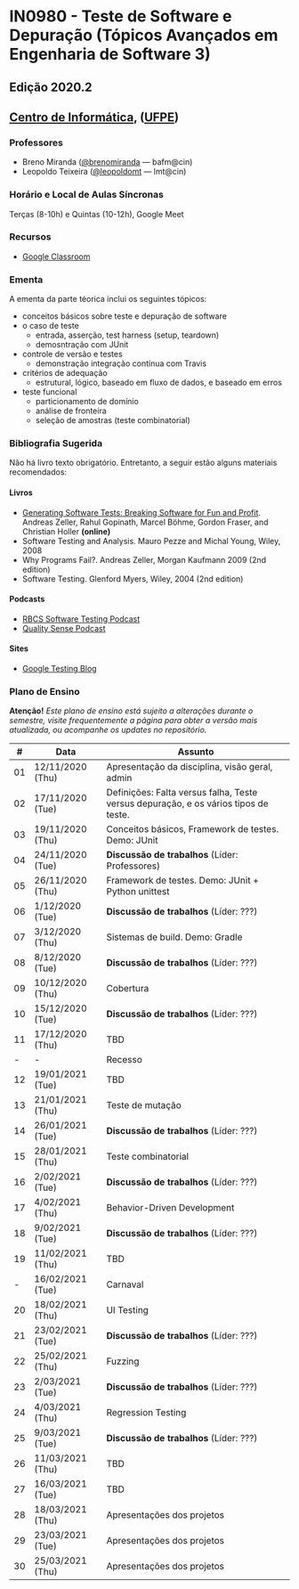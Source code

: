 # IN0980 - Teste de Software e Depuração (Tópicos Avançados em Engenharia de Software 3)

## Edição 2020.2

## [Centro de Informática](http://www.cin.ufpe.br/), ([UFPE](http://www.ufpe.br/))

### Professores
* Breno Miranda ([@brenomiranda](https://github.com/brenomiranda) — bafm@cin)
* Leopoldo Teixeira ([@leopoldomt](https://github.com/leopoldomt) — lmt@cin)
  
### Horário e Local de Aulas Síncronas
Terças (8-10h) e Quintas (10-12h), Google Meet

### Recursos
* [Google Classroom](https://classroom.google.com/)

### Ementa
A ementa da parte téorica inclui os seguintes tópicos:
* conceitos básicos sobre teste e depuração de software
* o caso de teste
  * entrada, asserção, test harness (setup, teardown)
  * demosntração com JUnit
* controle de versão e testes
  * demonstração integração contínua com Travis
* critérios de adequação
  * estrutural, lógico, baseado em fluxo de dados, e baseado em erros
* teste funcional
  * particionamento de domínio
  * análise de fronteira
  * seleção de amostras (teste combinatorial)
  
### Bibliografia Sugerida
Não há livro texto obrigatório. Entretanto, a seguir estão alguns materiais recomendados:

#### Livros
* [Generating Software Tests: Breaking Software for Fun and Profit](https://www.fuzzingbook.org/). Andreas Zeller, Rahul Gopinath, Marcel Böhme, Gordon Fraser, and Christian Holler **(online)**
* Software Testing and Analysis. Mauro Pezze and Michal Young, Wiley, 2008
* Why Programs Fail?. Andreas Zeller, Morgan Kaufmann 2009 (2nd edition)
* Software Testing. Glenford Myers, Wiley, 2004 (2nd edition)

#### Podcasts
* [RBCS Software Testing Podcast](https://rbcs-us.com/resources/podcast/)
* [Quality Sense Podcast](https://soundcloud.com/qualitysensepodcast)

#### Sites
* [Google Testing Blog](https://testing.googleblog.com/)

### Plano de Ensino
**Atenção!** *Este plano de ensino está sujeito a alterações durante o semestre, visite frequentemente a página para obter a versão mais atualizada, ou acompanhe os updates no repositório.*

\# | Data | Assunto
-- | ---- | -------
01	|	12/11/2020 (Thu)	|	Apresentação da disciplina, visão geral, admin
02	|	17/11/2020 (Tue)	|	Definições: Falta versus falha, Teste versus depuração, e os vários tipos de teste.
03	|	19/11/2020 (Thu)	|	Conceitos básicos, Framework de testes. Demo: JUnit
04	|	24/11/2020 (Tue)	|	**Discussão de trabalhos** (Líder: Professores)
05	|	26/11/2020 (Thu)	|	Framework de testes. Demo: JUnit + Python unittest
06	|	1/12/2020 (Tue)	|	**Discussão de trabalhos** (Líder: ???)
07	|	3/12/2020 (Thu)	|	Sistemas de build. Demo: Gradle
08	|	8/12/2020 (Tue)	|	**Discussão de trabalhos** (Líder: ???)
09	|	10/12/2020 (Thu)	|	Cobertura
10	|	15/12/2020 (Tue)	|	**Discussão de trabalhos** (Líder: ???)
11	|	17/12/2020 (Thu)	|	TBD
\-	|	\-	|	Recesso
12	|	19/01/2021 (Tue)	|	TBD
13	|	21/01/2021 (Thu)	|	Teste de mutação
14	|	26/01/2021 (Tue)	|	**Discussão de trabalhos** (Líder: ???)
15	|	28/01/2021 (Thu)	|	Teste combinatorial
16	|	2/02/2021 (Tue)	|	**Discussão de trabalhos** (Líder: ???)
17	|	4/02/2021 (Thu)	|	Behavior-Driven Development
18	|	9/02/2021 (Tue)	|	**Discussão de trabalhos** (Líder: ???)
19	|	11/02/2021 (Thu)	|	TBD
\-	|	16/02/2021 (Tue)	|	Carnaval
20	|	18/02/2021 (Thu)	|	UI Testing
21	|	23/02/2021 (Tue)	|	**Discussão de trabalhos** (Líder: ???)
22	|	25/02/2021 (Thu)	|	Fuzzing
23	|	2/03/2021 (Tue)	|	**Discussão de trabalhos** (Líder: ???)
24	|	4/03/2021 (Thu)	|	Regression Testing
25	|	9/03/2021 (Tue)	|	**Discussão de trabalhos** (Líder: ???)
26	|	11/03/2021 (Thu)	|	TBD
27	|	16/03/2021 (Tue)	|	TBD
28	|	18/03/2021 (Thu)	|	Apresentações dos projetos
29	|	23/03/2021 (Tue)	|	Apresentações dos projetos
30	|	25/03/2021 (Thu)	|	Apresentações dos projetos

